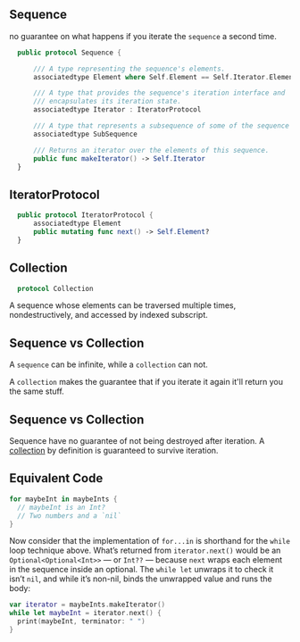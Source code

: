 ## Sequence

no guarantee on what happens if you iterate the `sequence` a second time.

```swift
  public protocol Sequence {

      /// A type representing the sequence's elements.
      associatedtype Element where Self.Element == Self.Iterator.Element

      /// A type that provides the sequence's iteration interface and
      /// encapsulates its iteration state.
      associatedtype Iterator : IteratorProtocol

      /// A type that represents a subsequence of some of the sequence's elements.
      associatedtype SubSequence

      /// Returns an iterator over the elements of this sequence.
      public func makeIterator() -> Self.Iterator
  }
```

## IteratorProtocol

```swift
  public protocol IteratorProtocol {
      associatedtype Element
      public mutating func next() -> Self.Element?
  }
```

## Collection

```swift
  protocol Collection
```

A sequence whose elements can be traversed multiple times, nondestructively, and accessed by indexed subscript.

## Sequence vs Collection

A `sequence` can be infinite, while a `collection` can not.

A `collection` makes the guarantee that if you iterate it again it'll return you the same stuff.

## Sequence vs Collection

Sequence have no guarantee of not being destroyed after iteration. A [collection](./collection.md) by definition is guaranteed to survive iteration.

## Equivalent Code
```swift
for maybeInt in maybeInts {
  // maybeInt is an Int?
  // Two numbers and a `nil`
}
```
Now consider that the implementation of `for...in` is shorthand for the `while` loop
technique above. What’s returned from `iterator.next()` would be an
`Optional<Optional<Int>>` — or `Int??` — because `next` wraps each element in the
sequence inside an optional. The `while let` unwraps it to check it isn’t `nil`, and
while it’s non-nil, binds the unwrapped value and runs the body:

```swift
var iterator = maybeInts.makeIterator()
while let maybeInt = iterator.next() {
  print(maybeInt, terminator: " ")
}
```

